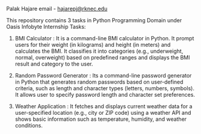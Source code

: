 Palak Hajare
email - hajarepj@rknec.edu

This repository contains 3 tasks in Python Programming Domain under Oasis Infobyte Internship Tasks:

1. BMI Calculator : It is a command-line BMI calculator in Python. It prompt users for their weight (in kilograms) and height (in meters) and calculates the BMI. It classifies it into categories (e.g., underweight, normal, overweight) based on predefined ranges and displays the BMI result and category to the user.

2. Random Password Generator : Its a command-line password generator in Python that generates random passwords based on user-defined criteria, such as length and character types (letters, numbers, symbols). It allows user to specify password length and character set preferences.

3. Weather Application : It fetches and displays current weather data for a user-specified location (e.g., city or ZIP code) using a weather API and shows basic information such as temperature, humidity, and weather conditions.
